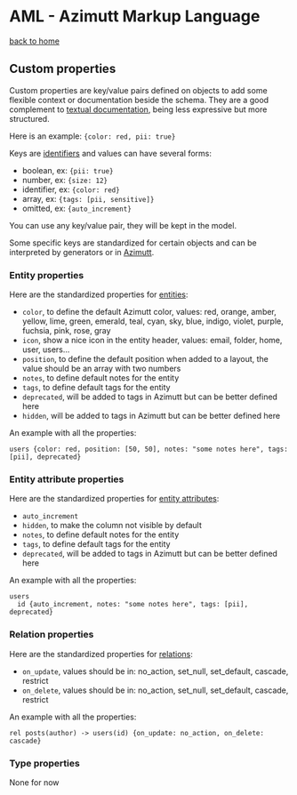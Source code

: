 # AML - Azimutt Markup Language

[back to home](./README.md)


## Custom properties

Custom properties are key/value pairs defined on objects to add some flexible context or documentation beside the schema.
They are a good complement to [textual documentation](./documentation.md), being less expressive but more structured.

Here is an example: `{color: red, pii: true}`

Keys are [identifiers](./identifier.md) and values can have several forms:

- boolean, ex: `{pii: true}`
- number, ex: `{size: 12}`
- identifier, ex: `{color: red}`
- array, ex: `{tags: [pii, sensitive]}`
- omitted, ex: `{auto_increment}`

You can use any key/value pair, they will be kept in the model.

Some specific keys are standardized for certain objects and can be interpreted by generators or in [Azimutt](https://azimutt.app).


### Entity properties

Here are the standardized properties for [entities](./entity.md):

- `color`, to define the default Azimutt color, values: red, orange, amber, yellow, lime, green, emerald, teal, cyan, sky, blue, indigo, violet, purple, fuchsia, pink, rose, gray
- `icon`, show a nice icon in the entity header, values: email, folder, home, user, users...
- `position`, to define the default position when added to a layout, the value should be an array with two numbers
- `notes`, to define default notes for the entity
- `tags`, to define default tags for the entity
- `deprecated`, will be added to tags in Azimutt but can be better defined here
- `hidden`, will be added to tags in Azimutt but can be better defined here

An example with all the properties:

```aml
users {color: red, position: [50, 50], notes: "some notes here", tags: [pii], deprecated}
```


### Entity attribute properties

Here are the standardized properties for [entity attributes](./entity.md#attribute):

- `auto_increment`
- `hidden`, to make the column not visible by default
- `notes`, to define default notes for the entity
- `tags`, to define default tags for the entity
- `deprecated`, will be added to tags in Azimutt but can be better defined here

An example with all the properties:

```aml
users
  id {auto_increment, notes: "some notes here", tags: [pii], deprecated}
```


### Relation properties

Here are the standardized properties for [relations](./relation.md):

- `on_update`, values should be in: no_action, set_null, set_default, cascade, restrict
- `on_delete`, values should be in: no_action, set_null, set_default, cascade, restrict

An example with all the properties:

```aml
rel posts(author) -> users(id) {on_update: no_action, on_delete: cascade}
```


### Type properties

None for now
